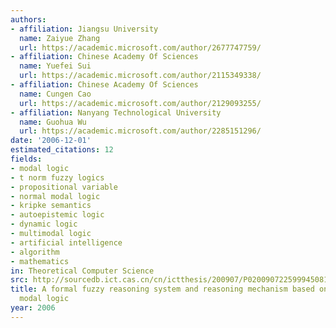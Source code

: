 ```yaml
---
authors:
- affiliation: Jiangsu University
  name: Zaiyue Zhang
  url: https://academic.microsoft.com/author/2677747759/
- affiliation: Chinese Academy Of Sciences
  name: Yuefei Sui
  url: https://academic.microsoft.com/author/2115349338/
- affiliation: Chinese Academy Of Sciences
  name: Cungen Cao
  url: https://academic.microsoft.com/author/2129093255/
- affiliation: Nanyang Technological University
  name: Guohua Wu
  url: https://academic.microsoft.com/author/2285151296/
date: '2006-12-01'
estimated_citations: 12
fields:
- modal logic
- t norm fuzzy logics
- propositional variable
- normal modal logic
- kripke semantics
- autoepistemic logic
- dynamic logic
- multimodal logic
- artificial intelligence
- algorithm
- mathematics
in: Theoretical Computer Science
src: http://sourcedb.ict.cas.cn/cn/ictthesis/200907/P020090722599945081560.pdf
title: A formal fuzzy reasoning system and reasoning mechanism based on propositional
  modal logic
year: 2006
---
```

